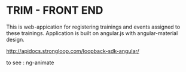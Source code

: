 # TRIM - FRONT END
This is web-appication for registering trainings and events assigned to these trainings. Application is built on angular.js with angular-material design.

http://apidocs.strongloop.com/loopback-sdk-angular/

to see : ng-animate


